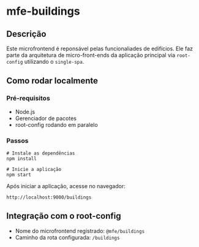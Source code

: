 # mfe-buildings

## Descrição

Este microfrontend é reponsável pelas funcionaliades de edifícios. Ele faz parte da arquitetura de micro-front-ends da aplicação principal via `root-config` utilizando o `single-spa`.

## Como rodar localmente

### Pré-requisitos

- Node.js
- Gerenciador de pacotes
- root-config rodando em paralelo

### Passos

```
# Instale as dependências
npm install

# Inicie a aplicação
npm start
```

Após iniciar a aplicação, acesse no navegador:

```
http://localhost:9000/buildings
```

## Integração com o root-config

- Nome do microfrontend registrado: `@mfe/buildings`
- Caminho da rota configurada: `/buildings`
